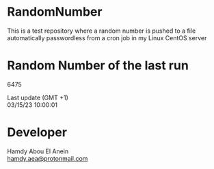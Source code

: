 # RandomNumber    
This is a test repository where a random number is pushed to a file automatically passwordless from a cron job in my Linux CentOS server    
# Random Number of the last run   
6475
      
Last update (GMT +1)    
03/15/23 10:00:01
# Developer    
Hamdy Abou El Anein   
hamdy.aea@protonmail.com
